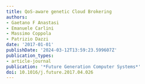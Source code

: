 ```yaml
---
title: QoS-aware genetic Cloud Brokering
authors:
- Gaetano F Anastasi
- Emanuele Carlini
- Massimo Coppola
- Patrizio Dazzi
date: '2017-01-01'
publishDate: '2024-03-12T13:59:23.599607Z'
publication_types:
- article-journal
publication: '*Future Generation Computer Systems*'
doi: 10.1016/j.future.2017.04.026
---
```

